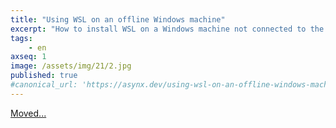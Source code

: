 ```yaml
---
title: "Using WSL on an offline Windows machine"
excerpt: "How to install WSL on a Windows machine not connected to the Internet"
tags:
    - en
axseq: 1
image: /assets/img/21/2.jpg
published: true
#canonical_url: 'https://asynx.dev/using-wsl-on-an-offline-windows-machine'
---
```


<!-- markdownlint-capture -->
<!-- markdownlint-disable -->
<script type="text/javascript">
    window.location.href = "https://ayazar.dev/blog/21/wsl-offline.html";
</script>
<!-- markdownlint-restore -->

[Moved...](https://ayazar.dev/blog/21/wsl-offline.html)
